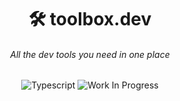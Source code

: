<div align="center">
  <h1 align="center">🛠️ toolbox.dev</h1>
  <h6>All the dev tools you need in one place</h6>

![Typescript](https://img.shields.io/badge/TypeScript-007ACC?style=for-the-badge&logo=typescript&logoColor=white)
![Work In Progress](https://img.shields.io/badge/Work%20In%20Progress-orange?style=for-the-badge)

</div>
